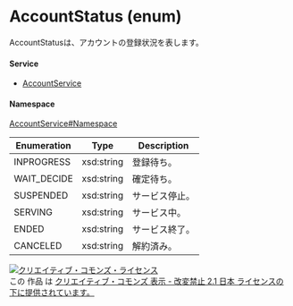 

# AccountStatus (enum)

AccountStatusは、アカウントの登録状況を表します。

#### Service

+ [AccountService](../../services/AccountService.md)

#### Namespace

[AccountService#Namespace](../../services/AccountService.md#namespace)

| Enumeration  |       Type       |          Description          |
| ------------ | ---------------- | ----------------------------- |
| INPROGRESS | xsd:string | 登録待ち。 |
| WAIT_DECIDE | xsd:string | 確定待ち。 |
| SUSPENDED | xsd:string | サービス停止。 |
| SERVING | xsd:string | サービス中。 |
| ENDED | xsd:string | サービス終了。 |
| CANCELED | xsd:string | 解約済み。 |

<a rel="license" href="http://creativecommons.org/licenses/by-nd/2.1/jp/"><img alt="クリエイティブ・コモンズ・ライセンス" style="border-width:0" src="https://i.creativecommons.org/l/by-nd/2.1/jp/88x31.png" /></a><br />この 作品 は <a rel="license" href="http://creativecommons.org/licenses/by-nd/2.1/jp/">クリエイティブ・コモンズ 表示 - 改変禁止 2.1 日本 ライセンスの下に提供されています。</a>
